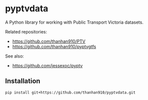 # pyptvdata
A Python library for working with Public Transport Victoria datasets.

Related repositories:
- https://github.com/thanhan910/PTV
- https://github.com/thanhan910/pyptvgtfs

See also:
- https://github.com/jessexoc/pyptv

## Installation
```bash
pip install git+https://github.com/thanhan910/pyptvdata.git
```